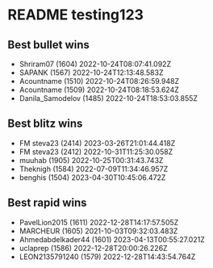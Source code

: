 # README testing123

<!-- lichess -->
## Best bullet wins

- Shriram07 (1604) 2022-10-24T08:07:41.092Z
- SAPANK (1567) 2022-10-24T12:13:48.583Z
- Acountname (1510) 2022-10-24T08:26:59.948Z
- Acountname (1509) 2022-10-24T08:18:53.624Z
- Danila_Samodelov (1485) 2022-10-24T18:53:03.855Z

## Best blitz wins

- FM steva23 (2414) 2023-03-26T21:01:44.418Z
- FM steva23 (2412) 2022-10-31T11:25:30.058Z
- muuhab (1905) 2022-10-25T00:31:43.743Z
- Theknigh (1584) 2022-07-09T11:34:46.957Z
- benghis (1504) 2023-04-30T10:45:06.472Z

## Best rapid wins

- PavelLion2015 (1611) 2022-12-28T14:17:57.505Z
- MARCHEUR (1605) 2021-10-03T09:32:03.483Z
- Ahmedabdelkader44 (1601) 2023-04-13T00:55:27.021Z
- uclaprep (1586) 2022-12-28T20:00:26.226Z
- LEON2135791240 (1579) 2022-12-28T14:43:54.764Z

<!-- lichess -->

